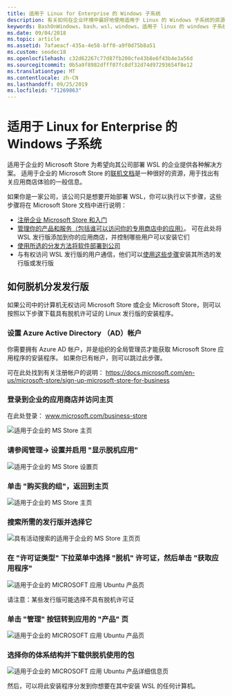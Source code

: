 ```yaml
---
title: 适用于 Linux for Enterprise 的 Windows 子系统
description: 有关如何在企业环境中最好地使用适用于 Linux 的 Windows 子系统的资源和说明。
keywords: BashOnWindows，bash，wsl，windows，适用于 linux 的 windows 子系统，windowssubsystem，ubuntu，debian，suse，windows 10，企业，部署，脱机，打包，存储，分发，安装，安装
ms.date: 09/04/2018
ms.topic: article
ms.assetid: 7afaeacf-435a-4e58-bff0-a9f0d75b8a51
ms.custom: seodec18
ms.openlocfilehash: c32d62267c77d87fb200cfe43b8e6f43b4e3a56d
ms.sourcegitcommit: 0b5a9f8982dfff07fc8df32d74d97293654f8e12
ms.translationtype: MT
ms.contentlocale: zh-CN
ms.lasthandoff: 09/25/2019
ms.locfileid: "71269863"
---
```

# <a name="windows-subsystem-for-linux-for-enterprise"></a>适用于 Linux for Enterprise 的 Windows 子系统

适用于企业的 Microsoft Store 为希望向其公司部署 WSL 的企业提供各种解决方案。 适用于企业的 Microsoft Store 的[联机文档](https://docs.microsoft.com/en-us/microsoft-store/)是一种很好的资源，用于找出有关应用商店体验的一般信息。

如果你是一家公司，该公司只是想要开始部署 WSL，你可以执行以下步骤，这些步骤将在 Microsoft Store 文档中进行说明：

* [注册企业 Microsoft Store 和入门](https://docs.microsoft.com/en-us/microsoft-store/sign-up-microsoft-store-for-business-overview)
* [管理你的产品和服务（包括谁可以访问你的专用商店中的应用）](https://docs.microsoft.com/en-us/microsoft-store/manage-apps-microsoft-store-for-business-overview)。 可在此处将 WSL 发行版添加到你的应用商店，并控制哪些用户可以安装它们
* [使用所选的分发方法将软件部署到公司](https://docs.microsoft.com/en-us/microsoft-store/distribute-apps-to-your-employees-microsoft-store-for-business)
* 与有权访问 WSL 发行版的用户通信，他们可以[使用这些步骤](https://docs.microsoft.com/en-us/windows/wsl/install-win10)安装其所选的发行版或发行版 

## <a name="how-to-distribute-a-distro-offline"></a>如何脱机分发发行版

如果公司中的计算机无权访问 Microsoft Store 或企业 Microsoft Store，则可以按照以下步骤下载具有脱机许可证的 Linux 发行版的安装程序。 

### <a name="set-up-an-azure-active-directory-ad-account"></a>设置 Azure Active Directory （AD）帐户 

你需要拥有 Azure AD 帐户，并是组织的全局管理员才能获取 Microsoft Store 应用程序的安装程序。 如果你已有帐户，则可以跳过此步骤。

可在此处找到有关注册帐户的说明： https://docs.microsoft.com/en-us/microsoft-store/sign-up-microsoft-store-for-business

### <a name="sign-into-the-store-for-business-and-go-to-the-homepage"></a>登录到企业的应用商店并访问主页
在此处登录： www.microsoft.com/business-store

![适用于企业的 MS Store 主页](media/offlineinstallscreens/1-screen.png)

### <a name="go-to-manage-settings-and-enable-show-offline-apps"></a>请参阅管理-> 设置并启用 "显示脱机应用"

![适用于企业的 MS Store 设置页](media/offlineinstallscreens/2-screen.png)

### <a name="go-back-to-the-main-page-by-clicking-shop-for-my-group"></a>单击 "购买我的组"，返回到主页

![适用于企业的 MS Store 主页](media/offlineinstallscreens/1-screen.png)

### <a name="search-for-your-desired-distro-and-select-it"></a>搜索所需的发行版并选择它

![具有活动搜索的适用于企业的 MS Store 主页页](media/offlineinstallscreens/3-screen.png)

### <a name="select-an-offline-license-in-the-license-type-dropdown-menu-and-click-get-the-app"></a>在 "许可证类型" 下拉菜单中选择 "脱机" 许可证，然后单击 "获取应用程序"

![适用于企业的 MICROSOFT 应用 Ubuntu 产品页](media/offlineinstallscreens/4-screen.png)

请注意：某些发行版可能选择不具有脱机许可证

### <a name="click-the-manage-button-to-get-to-the-apps-product-page"></a>单击 "管理" 按钮转到应用的 "产品" 页

![适用于企业的 MICROSOFT 应用 Ubuntu 产品页](media/offlineinstallscreens/5-screen.png)

### <a name="select-your-architecture-and-download-the-package-for-offline-use"></a>选择你的体系结构并下载供脱机使用的包

![适用于企业的 MICROSOFT 应用 Ubuntu 产品详细信息页](media/offlineinstallscreens/6-screen.png)

然后，可以将此安装程序分发到你想要在其中安装 WSL 的任何计算机。